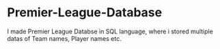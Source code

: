 # Premier-League-Database
I made Premier League Databse in SQL language, where i stored multiple datas of Team names, Player names etc.
